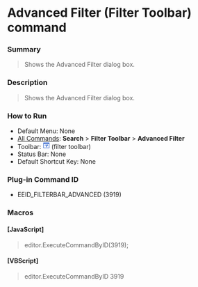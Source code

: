 # Advanced Filter (Filter Toolbar) command

### Summary

> Shows the Advanced Filter dialog box.

### Description

> Shows the Advanced Filter dialog box.

### How to Run

- Default Menu: None
- [All Commands](../tools/all_commands): **Search**
\> **Filter Toolbar** \> **Advanced Filter**
- Toolbar: ![](../../images/filterbar_advanced.png) (filter toolbar)
- Status Bar: None
- Default Shortcut Key: None

### Plug-in Command ID

- EEID\_FILTERBAR\_ADVANCED (3919)

### Macros

#### \[JavaScript\]

> editor.ExecuteCommandByID(3919);

#### \[VBScript\]

> editor.ExecuteCommandByID 3919